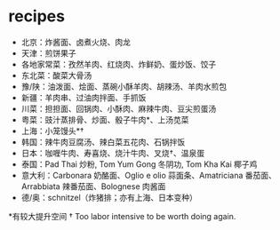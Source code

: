 # recipes
- 北京：炸酱面、卤煮火烧、肉龙
- 天津：煎饼果子
- 各地家常菜：孜然羊肉、红烧肉、炸鲜奶、蛋炒饭、饺子
- 东北菜：酸菜大骨汤
- 豫/陕：油泼面、烩面、蒸碗小酥羊肉、胡辣汤、羊肉水煎包
- 新疆：羊肉串、过油肉拌面、手抓饭
- 川菜：担担面、回锅肉、小酥肉、麻辣牛肉、豆尖煎蛋汤
- 粤菜：豉汁蒸排骨、炒面、骰子牛肉\*、上汤苋菜
- 上海：小笼馒头\*†
- 韩国：辣牛肉豆腐汤、辣白菜五花肉、石锅拌饭
- 日本：咖喱牛肉、寿喜烧、烧汁牛肉、叉烧†、温泉蛋
- 泰国：Pad Thai 炒粉, Tom Yum Gong 冬阴功, Tom Kha Kai 椰子鸡
- 意大利：Carbonara 奶酪面、Oglio e olio 蒜面条、Amatriciana 番茄面、Arrabbiata 辣番茄面、Bolognese 肉酱面
- 德/奥：schnitzel（炸猪排；亦有上海、日本变种）

\*有较大提升空间
† Too labor intensive to be worth doing again.
